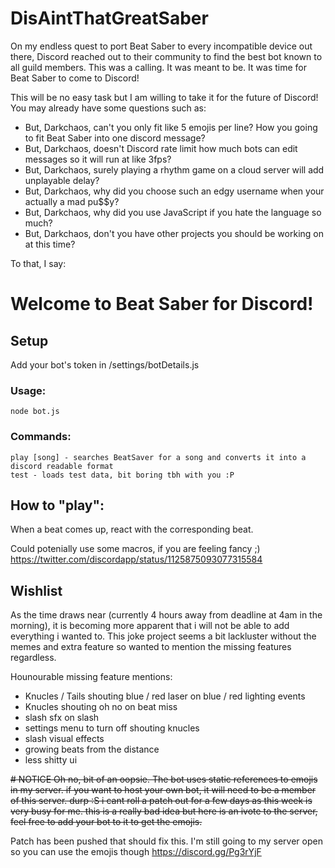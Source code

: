# DisAintThatGreatSaber
On my endless quest to port Beat Saber to every incompatible device out there, Discord reached out to their community to find the best bot known to all guild members. This was a calling. It was meant to be. It was time for Beat Saber to come to Discord! 



This will be no easy task but I am willing to take it for the future of Discord! You may already have some questions such as:
- But, Darkchaos, can't you only fit like 5 emojis per line? How you going to fit Beat Saber into one discord message?
- But, Darkchaos, doesn't Discord rate limit how much bots can edit messages so it will run at like 3fps?
- But, Darkchaos, surely playing a rhythm game on a cloud server will add unplayable delay?
- But, Darkchaos, why did you choose such an edgy username when your actually a mad pu$$y?
- But, Darkchaos, why did you use JavaScript if you hate the language so much?
- But, Darkchaos, don't you have other projects you should be working on at this time?




To that, I say:

# Welcome to Beat Saber for Discord!

## Setup
Add your bot's token in /settings/botDetails.js

### Usage:
```
node bot.js
```

### Commands:
```
play [song] - searches BeatSaver for a song and converts it into a discord readable format
test - loads test data, bit boring tbh with you :P
```

## How to "play":
When a beat comes up, react with the corresponding beat.

Could potenially use some macros, if you are feeling fancy ;) https://twitter.com/discordapp/status/1125875093077315584

## Wishlist
As the time draws near (currently 4 hours away from deadline at 4am in the morning), it is becoming more apparent that i will not be able to add everything i wanted to. This joke project seems a bit lackluster without the memes and extra feature so wanted to mention the missing features regardless.

Hounourable missing feature mentions:
- Knucles / Tails shouting blue / red laser on blue / red lighting events
- Knucles shouting oh no on beat miss
- slash sfx on slash
- settings menu to turn off shouting knucles
- slash visual effects
- growing beats from the distance
- less shitty ui

~~# NOTICE
Oh no, bit of an oopsie. The bot uses static references to emojis in my server. if you want to host your own bot, it will need to be a member of this server. durp :S
i cant roll a patch out for a few days as this week is very busy for me. this is a really bad idea but here is an ivote to the server, feel free to add your bot to it to get the emojis.~~

Patch has been pushed that should fix this. I'm still going to my server open so you can use the emojis though
https://discord.gg/Pg3rYjF
